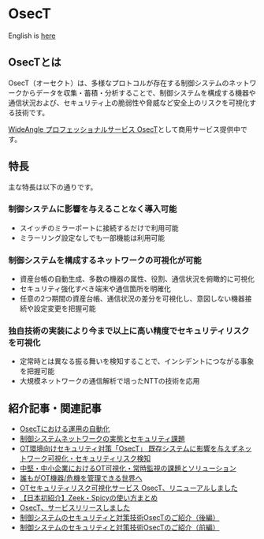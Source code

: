 # OsecT

English is [here](README_en.md)

## OsecTとは

OsecT（オーセクト）は、多様なプロトコルが存在する制御システムのネットワークからデータを収集・蓄積・分析することで、制御システムを構成する機器や通信状況および、セキュリティ上の脆弱性や脅威など安全上のリスクを可視化する技術です。

[WideAngle プロフェッショナルサービス OsecT](https://www.ntt.com/business/services/security/security-management/wideangle/osect.html)として商用サービス提供中です。

## 特長

主な特長は以下の通りです。

### 制御システムに影響を与えることなく導入可能

- スイッチのミラーポートに接続するだけで利用可能
- ミラーリング設定なしでも一部機能は利用可能

### 制御システムを構成するネットワークの可視化が可能

- 資産台帳の自動生成、多数の機器の属性、役割、通信状況を俯瞰的に可視化​
- セキュリティ強化すべき端末や通信箇所を明確化​
- 任意の2つ期間の資産台帳、通信状況の差分を可視化し、意図しない機器接続や設定変更を把握可能​

### 独自技術の実装により今まで以上に高い精度でセキュリティリスクを可視化​

- 定常時とは異なる振る舞いを検知することで、インシデントにつながる事象を把握可能
- 大規模ネットワークの通信解析で培ったNTTの技術を応用

## 紹介記事・関連記事

- [OsecTにおける運用の自動化](https://engineers.ntt.com/entry/2023/12/23/090934)
- [制御システムネットワークの実態とセキュリティ課題](https://speakerdeck.com/nttcom/revelation-and-security-issues-of-control-system-networks)
- [OT環境向けセキュリティ対策「OsecT」 既存システムに影響を与えずネットワーク可視化・セキュリティリスク検知](https://www.newww-media.co.jp/backnumber/202401/202401p26.pdf)
- [中堅・中小企業におけるOT可視化・常時監視の課題とソリューション](https://speakerdeck.com/nttcom/challenges-and-solutions-for-ot-visualization-and-constant-monitoring-in-small-and-medium-sized-enterprises)
- [誰もがOT機器/危機を管理できる世界へ](https://speakerdeck.com/nttcom/empowering-ot-security-enabling-universal-control-device-management-and-countering-cyber-attacks)
- [OTセキュリティリスク可視化サービス OsecT、リニューアルしました](https://engineers.ntt.com/entry/2023/08/31/100633)
- [【日本初紹介】Zeek・Spicyの使い方まとめ](https://engineers.ntt.com/entry/2023/06/23/095042)
- [OsecT、サービスリリースしました](https://engineers.ntt.com/entry/2022/05/10/110748)
- [制御システムのセキュリティと対策技術OsecTのご紹介（後編）](https://engineers.ntt.com/entry/2021/08/02/113151)
- [制御システムのセキュリティと対策技術OsecTのご紹介（前編）](https://engineers.ntt.com/entry/2021/07/27/112539)
